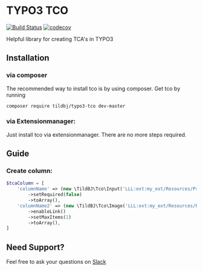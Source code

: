 # TYPO3 TCO
[![Build Status](https://travis-ci.org/TildBJ/typo3-tco.svg?branch=master)](https://travis-ci.org/TildBJ/typo3-tco)
[![codecov](https://codecov.io/gh/TildBJ/typo3-tco/branch/master/graph/badge.svg)](https://codecov.io/gh/TildBJ/typo3-tco)

Helpful library for creating TCA's in TYPO3

## Installation

### via composer

The recommended way to install tco is by using composer.
Get tco by running
```sh
composer require tildbj/typo3-tco dev-master
```

### via Extensionmanager:

Just install tco via extensionmanager. There are no more steps required.

## Guide

### Create column:

```php
$tcaColumn = [
    'columnName' => (new \TildBJ\Tco\Input('LLL:ext:my_ext/Resources/Private/Language/locallang_db.xlf:columnName'))
        ->setRequired(false)
        ->toArray(),
    'columnName2' => (new \TildBJ\Tco\Image('LLL:ext:my_ext/Resources/Private/Language/locallang_db.xlf:columnName2', 'columnName2'))
        ->enableLink()
        ->setMaxItems(1)
        ->toArray(),
]
```

## Need Support?

Feel free to ask your questions on [Slack](https://typo3.slack.com/messages/C62CW8EJ0)